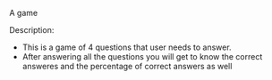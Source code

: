 A game

Description:
  - This is a game of 4 questions that user needs to answer.
  - After answering all the questions you will get to know the correct answeres and the percentage of correct answers as well
